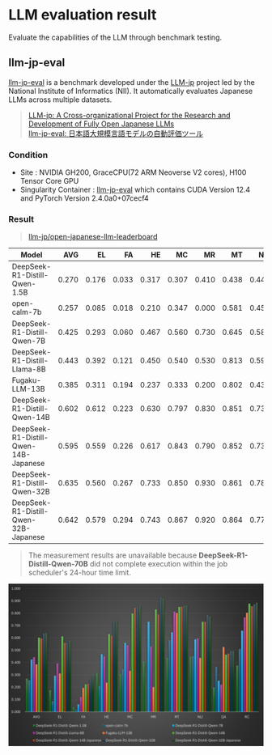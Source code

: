 # **LLM evaluation result**

Evaluate the capabilities of the LLM through benchmark testing.

## **llm-jp-eval**

[llm-jp-eval](https://github.com/llm-jp/llm-jp-eval) is a benchmark developed under the [LLM-jp](https://llm-jp.nii.ac.jp) project led by the National Institute of Informatics (NII). 
It automatically evaluates Japanese LLMs across multiple datasets.

> [LLM-jp: A Cross-organizational Project for the Research and Development of Fully Open Japanese LLMs](https://arxiv.org/html/2407.03963v1)  
> [llm-jp-eval: 日本語大規模言語モデルの自動評価ツール](https://www.anlp.jp/proceedings/annual_meeting/2024/pdf_dir/A8-2.pdf)

### Condition
  - Site : NVIDIA GH200, GraceCPU(72 ARM Neoverse V2 cores), H100 Tensor Core GPU
  - Singularity Container : [llm-jp-eval](https://github.com/RIKEN-RCCS/singularity_defpack/tree/main/gpu_nvidia/llm-jp-eval) which contains CUDA Version 12.4 and PyTorch Version 2.4.0a0+07cecf4

### Result

> [llm-jp/open-japanese-llm-leaderboard](https://huggingface.co/spaces/llm-jp/open-japanese-llm-leaderboard)

| Model                         | AVG   | EL    | FA    | HE    | MC    | MR    | MT    | NLI   | QA    | RC    |
| ----                          | ----: | ----: | ----: | ----: | ----: | ----: | ----: | ----: | ----: | ----: |
| DeepSeek-R1-Distill-Qwen-1.5B | 0.270 | 0.176 | 0.033 | 0.317 | 0.307 | 0.410 | 0.438 | 0.448 | 0.197 | 0.376 |
| open-calm-7b                  | 0.257 | 0.085 | 0.018 | 0.210 | 0.347 | 0.000 | 0.581 | 0.452 | 0.364 | 0.509 |
| DeepSeek-R1-Distill-Qwen-7B   | 0.425 | 0.293 | 0.060 | 0.467 | 0.560 | 0.730 | 0.645 | 0.588 | 0.252 | 0.658 |
| DeepSeek-R1-Distill-Llama-8B  | 0.443 | 0.392 | 0.121 | 0.450 | 0.540 | 0.530 | 0.813 | 0.596 | 0.220 | 0.767 |
| Fugaku-LLM-13B                | 0.385 | 0.311 | 0.194 | 0.237 | 0.333 | 0.200 | 0.802 | 0.438 | 0.526 | 0.804 |
| DeepSeek-R1-Distill-Qwen-14B  | 0.602 | 0.612 | 0.223 | 0.630 | 0.797 | 0.830 | 0.851 | 0.730 | 0.464 | 0.878 |
| DeepSeek-R1-Distill-Qwen-14B-Japanese | 0.595 | 0.559 | 0.226 | 0.617 | 0.843 | 0.790 | 0.852 | 0.730 | 0.473 | 0.857 |
| DeepSeek-R1-Distill-Qwen-32B  | 0.635 | 0.560 | 0.267 | 0.733 | 0.850 | 0.930 | 0.861 | 0.786 | 0.493 | 0.872 |
| DeepSeek-R1-Distill-Qwen-32B-Japanese | 0.642 | 0.579 | 0.294 | 0.743 | 0.867 | 0.920 | 0.864 | 0.774 | 0.495 | 0.887 |

> The measurement results are unavailable because **DeepSeek-R1-Distill-Qwen-70B** did not complete execution within the job scheduler's 24-hour time limit.

<img src="./images/llm-jp-eval.png">
